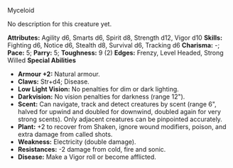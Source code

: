 Myceloid

No description for this creature yet.

**Attributes:** Agility d6, Smarts d6, Spirit d8, Strength d12, Vigor
d10
**Skills:** Fighting d6, Notice d6, Stealth d8, Survival d6, Tracking
d6
**Charisma:** -; **Pace:** 5; **Parry:** 5; **Toughness:** 9 (2)
**Edges:** Frenzy, Level Headed, Strong Willed
**Special Abilities**
- **Armour +2:** Natural armour.
- **Claws:** Str+d4; Disease.
- **Low Light Vision:** No penalties for dim or dark lighting.
- **Darkvision:** No vision penalties for darkness (range 12").
- **Scent:** Can navigate, track and detect creatures by scent (range
6", halved for upwind and doubled for downwind, doubled again for very
strong scents). Only adjacent creatures can be pinpointed accurately.
- **Plant:** +2 to recover from Shaken, ignore wound modifiers, poison,
and extra damage from called shots.
- **Weakness:** Electricity (double damage).
- **Resistances:** -2 damage from cold, fire and sonic.
- **Disease:** Make a Vigor roll or become afflicted.

